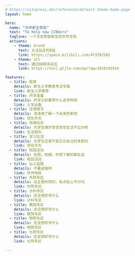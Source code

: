 ```yaml
---
# https://vitepress.dev/reference/default-theme-home-page
layout: home

hero:
  name: "华师新生帮助"
  text: "To help new CCNUers"
  tagline: 一个志在帮助新生的华师文档
  actions:
    - theme: brand
      text: 关注站主的B站
      link: https://space.bilibili.com/473782502
    - theme: alt
      text: 通过QQ联系站主
      link: https://tool.gljlw.com/qq/?qq=1028191914

features:
  - title: 题库
    details: 新生入学教育考试专辑
    link: 新生入学教育
  - title: 开学准备
    details: 开学之前要带什么去学校呢
    link: 入学必备
  - title: 住宿情况
    details: 浅浅地了解一下未来的家吧
    link: 住在华大
  - title: 吃喝玩乐
    details: 大学生偶尔享受享受生活不过分吧
    link: 生活娱乐
  - title: 学习生活
    details: 大学生还是不能忘记自己的本职的
    link: 学在华大
  - title: 校园活动
    details: 社团，校媒，你想了解的都在这
    link: 校园活动
  - title: 仙人指路
    details: 不要迷路哟
    link: 华师地标
  - title: 外院专区
    details: 站主是外院的，有点私心不行吗
    link: 外院专区
  - title: 计科专区
    details: 还没想好写什么
    link: 计科专区
  - title: 教院专区
    details: 还没想好写什么
    link: 教院专区
  - title: 物院专区
    details: 还没想好写什么
    link: 物院专区
  - title: 化院专区
    details: 还没想好写什么
    link: 化院专区 
  
---
```


